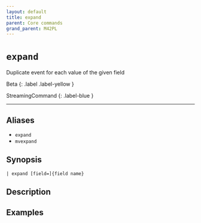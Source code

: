 ```yaml
---
layout: default
title: expand
parent: Core commands
grand_parent: M42PL
---
```


# `expand`

Duplicate event for each value of the given field

Beta
{: .label .label-yellow }

StreamingCommand
{: .label-blue }

---


## Aliases

* `expand`
* `mvexpand`

## Synopsis

```shell
| expand [field=]{field name}
```

## Description

## Examples


